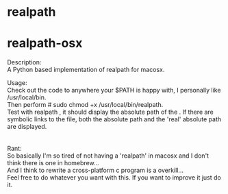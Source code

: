 # realpath
# realpath-osx
Description: <br/>
A Python based implementation of realpath for macosx. <br/>

Usage: <br/>
Check out the code to anywhere your $PATH is happy with, I personally like /usr/local/bin. <br/>
Then perform # sudo chmod +x /usr/local/bin/realpath. <br/>
Test with realpath <filename>, it should display the absolute path of the <filename>. If there are symbolic links to the file, both the absolute path and the 'real' absolute path are displayed.<br/>
<br/>
<br/>
Rant: <br/>
So basically I'm so tired of not having a 'realpath' in macosx and I don't think there is one in homebrew... <br/>
And I think to rewrite a cross-platform c program is a overkill... <br/>
Feel free to do whatever you want with this. If you want to improve it just do it. <br/>
